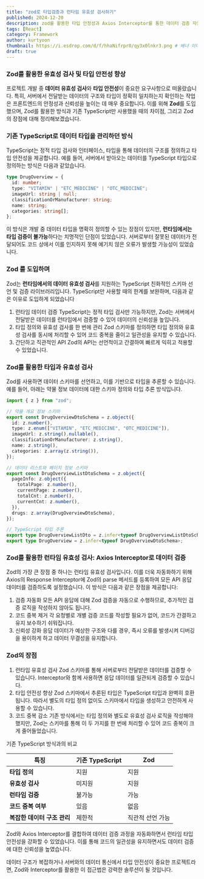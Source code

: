```yaml
---
title: "zod로 타입검증과 런타임 유효성 검사하기"
published: 2024-12-20
description: zod를 활용한 타입 안정성과 Axios Interceptor를 통한 데이터 검증 자동화
tags: [React]
category: Framework
author: kurtyoon
thumbnail: https://i.esdrop.com/d/f/hhaNifrpr0/qy3x0lnkr3.png # 배너 이미지
draft: true
---
```


### Zod를 활용한 유효성 검사 및 타입 안전성 향상

프로젝트 개발 중 **데이터 유효성 검사**와 **타입 안전성**이 중요한 요구사항으로 떠올랐습니다. 특히, 서버에서 전달받는 데이터의 구조와 타입이 정확히 일치하는지 확인하는 작업은 프론트엔드의 안정성과 신뢰성을 높이는 데 매우 중요합니다. 이를 위해 **Zod**를 도입했으며, Zod를 활용한 방식과 기존 TypeScript만 사용했을 때의 차이점, 그리고 Zod의 장점에 대해 정리해보겠습니다.

### 기존 TypeScript로 데이터 타입을 관리하던 방식

TypeScript는 정적 타입 검사와 인터페이스, 타입을 통해 데이터의 구조를 정의하고 타입 안전성을 제공합니다. 예를 들어, 서버에서 받아오는 데이터를 TypeScript 타입으로 정의하는 방식은 다음과 같았습니다.

```typescript
type DrugOverview = {
  id: number;
  type: "VITAMIN" | "ETC_MEDICINE" | "OTC_MEDICINE";
  imageUrl: string | null;
  classificationOrManufacturer: string;
  name: string;
  categories: string[];
};
```

이 방식은 개발 중 데이터 타입을 명확히 정의할 수 있는 장점이 있지만, **런타임에서는 타입 검증이 불가능**하다는 치명적인 단점이 있었습니다. 서버로부터 잘못된 데이터가 전달되어도 코드 상에서 이를 인지하지 못해 예기치 않은 오류가 발생할 가능성이 있었습니다.

### Zod 를 도입하며

Zod는 **런타임에서의 데이터 유효성 검사**를 지원하는 TypeScript 친화적인 스키마 선언 및 검증 라이브러리입니다. TypeScript만 사용할 때의 한계를 보완하며, 다음과 같은 이유로 도입하게 되었습니다

1. 런타임 데이터 검증
   TypeScript는 정적 타입 검사만 가능하지만, Zod는 서버에서 전달받은 데이터를 런타임에서 검증할 수 있어 데이터의 신뢰성을 높입니다.
2. 타입 정의와 유효성 검사를 한 번에 관리
   Zod 스키마를 정의하면 타입 정의와 유효성 검사를 동시에 처리할 수 있어 코드 중복을 줄이고 일관성을 유지할 수 있습니다.
3. 간단하고 직관적인 API
   Zod의 API는 선언적이고 간결하여 빠르게 익히고 적용할 수 있었습니다.

### Zod를 활용한 타입과 유효성 검사

Zod를 사용하면 데이터 스키마를 선언하고, 이를 기반으로 타입을 추론할 수 있습니다. 예를 들어, 아래는 약물 정보 데이터에 대한 스키마 정의와 타입 추론 방식입니다.

```ts
import { z } from "zod";

// 약물 개요 정보 스키마
export const DrugOverviewDtoSchema = z.object({
  id: z.number(),
  type: z.enum(["VITAMIN", "ETC_MEDICINE", "OTC_MEDICINE"]),
  imageUrl: z.string().nullable(),
  classificationOrManufacturer: z.string(),
  name: z.string(),
  categories: z.array(z.string()),
});

// 데이터 리스트와 페이지 정보 스키마
export const DrugOverviewListDtoSchema = z.object({
  pageInfo: z.object({
    totalPage: z.number(),
    currentPage: z.number(),
    totalCnt: z.number(),
    currentCnt: z.number(),
  }),
  drugs: z.array(DrugOverviewDtoSchema),
});

// TypeScript 타입 추론
export type DrugOverviewListDto = z.infer<typeof DrugOverviewListDtoSchema>;
export type DrugOverview = z.infer<typeof DrugOverviewDtoSchema>;
```

### Zod를 활용한 런타임 유효성 검사: Axios Interceptor로 데이터 검증

Zod의 가장 큰 장점 중 하나는 런타임 유효성 검사입니다. 이를 더욱 자동화하기 위해 Axios의 Response Interceptor에 Zod의 parse 메서드를 등록하여 모든 API 응답 데이터를 검증하도록 설정했습니다. 이 방식은 다음과 같은 장점을 제공합니다:

1. 검증 자동화
   모든 API 응답에 대해 Zod 검증을 자동으로 수행하므로, 추가적인 검증 로직을 작성하지 않아도 됩니다.
2. 코드 중복 제거
   각 요청별로 개별 검증 코드를 작성할 필요가 없어, 코드가 간결하고 유지 보수하기 쉬워집니다.
3. 신뢰성 강화
   응답 데이터가 예상한 구조와 다를 경우, 즉시 오류를 발생시켜 디버깅을 용이하게 하고 데이터 무결성을 유지합니다.

### Zod의 장점

1. 런타임 유효성 검사
   Zod 스키마를 통해 서버로부터 전달받은 데이터를 검증할 수 있습니다. Interceptor와 함께 사용하면 응답 데이터를 일관되게 검증할 수 있습니다.
2. 타입 안전성 향상
   Zod 스키마에서 추론된 타입은 TypeScript 타입과 완벽히 호환됩니다. 따라서 별도의 타입 정의 없이도 스키마에서 타입을 생성하고 안전하게 사용할 수 있습니다.
3. 코드 중복 감소
   기존 방식에서는 타입 정의와 별도로 유효성 검사 로직을 작성해야 했지만, Zod는 스키마를 통해 이 두 가지를 한 번에 처리할 수 있어 코드 중복이 크게 줄어들었습니다.

기존 TypeScript 방식과의 비교

| 특징                        | 기존 TypeScript | Zod              |
| --------------------------- | --------------- | ---------------- |
| **타입 정의**               | 지원            | 지원             |
| **유효성 검사**             | 미지원          | 지원             |
| **런타임 검증**             | 불가능          | 가능             |
| **코드 중복 여부**          | 있음            | 없음             |
| **복잡한 데이터 구조 관리** | 제한적          | 직관적 선언 가능 |

Zod와 Axios Interceptor를 결합하여 데이터 검증 과정을 자동화하면서 런타임 타입 안전성을 강화할 수 있었습니다. 이를 통해 코드의 일관성을 유지하면서도 데이터 검증에 대한 신뢰성을 높였습니다.

데이터 구조가 복잡하거나 서버와의 데이터 통신에서 타입 안전성이 중요한 프로젝트라면, Zod와 Interceptor를 활용한 이 접근법은 강력한 솔루션이 될 것입니다.
